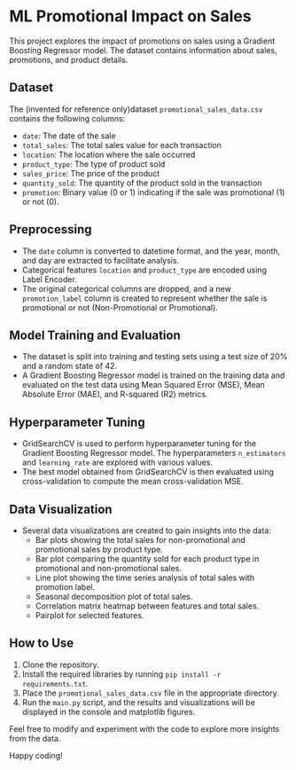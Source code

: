 # ML Promotional Impact on Sales

This project explores the impact of promotions on sales using a Gradient Boosting Regressor model. The dataset contains information about sales, promotions, and product details.

## Dataset

The (invented for reference only)dataset `promotional_sales_data.csv` contains the following columns:

- `date`: The date of the sale
- `total_sales`: The total sales value for each transaction
- `location`: The location where the sale occurred
- `product_type`: The type of product sold
- `sales_price`: The price of the product
- `quantity_sold`: The quantity of the product sold in the transaction
- `promotion`: Binary value (0 or 1) indicating if the sale was promotional (1) or not (0).

## Preprocessing

- The `date` column is converted to datetime format, and the year, month, and day are extracted to facilitate analysis.
- Categorical features `location` and `product_type` are encoded using Label Encoder.
- The original categorical columns are dropped, and a new `promotion_label` column is created to represent whether the sale is promotional or not (Non-Promotional or Promotional).

## Model Training and Evaluation

- The dataset is split into training and testing sets using a test size of 20% and a random state of 42.
- A Gradient Boosting Regressor model is trained on the training data and evaluated on the test data using Mean Squared Error (MSE), Mean Absolute Error (MAE), and R-squared (R2) metrics.

## Hyperparameter Tuning

- GridSearchCV is used to perform hyperparameter tuning for the Gradient Boosting Regressor model. The hyperparameters `n_estimators` and `learning_rate` are explored with various values.
- The best model obtained from GridSearchCV is then evaluated using cross-validation to compute the mean cross-validation MSE.

## Data Visualization

- Several data visualizations are created to gain insights into the data:
  - Bar plots showing the total sales for non-promotional and promotional sales by product type.
  - Bar plot comparing the quantity sold for each product type in promotional and non-promotional sales.
  - Line plot showing the time series analysis of total sales with promotion label.
  - Seasonal decomposition plot of total sales.
  - Correlation matrix heatmap between features and total sales.
  - Pairplot for selected features.

## How to Use

1. Clone the repository.
2. Install the required libraries by running `pip install -r requirements.txt`.
3. Place the `promotional_sales_data.csv` file in the appropriate directory.
4. Run the `main.py` script, and the results and visualizations will be displayed in the console and matplotlib figures.

Feel free to modify and experiment with the code to explore more insights from the data.

Happy coding!

